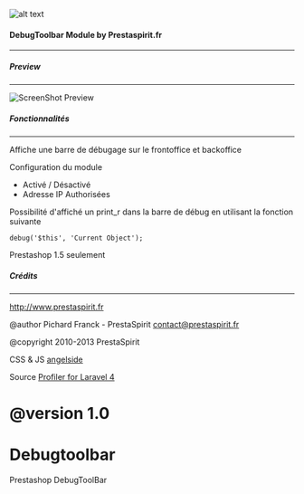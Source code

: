 ![alt text](http://www.prestaspirit.fr/img/logo-1.jpg "Prestaspirit.fr")

#### DebugToolbar Module by Prestaspirit.fr
---

##### Preview
---
![ScreenShot Preview](https://raw.github.com/Prestaspirit/Debugtoolbar/master/preview.png)


##### Fonctionnalités
---
Affiche une barre de débugage sur le frontoffice et backoffice

Configuration du module

- Activé / Désactivé
- Adresse IP Authorisées

Possibilité d'affiché un print_r dans la barre de débug en utilisant la fonction suivante

`debug('$this', 'Current Object');`

Prestashop 1.5 seulement


##### Crédits
---
http://www.prestaspirit.fr

@author Pichard Franck - PrestaSpirit <contact@prestaspirit.fr>

@copyright  2010-2013 PrestaSpirit

CSS & JS [angelside](https://github.com/angelside)

Source [Profiler for Laravel 4](https://github.com/juy/profiler)

@version 1.0
=======
Debugtoolbar
============

Prestashop DebugToolBar